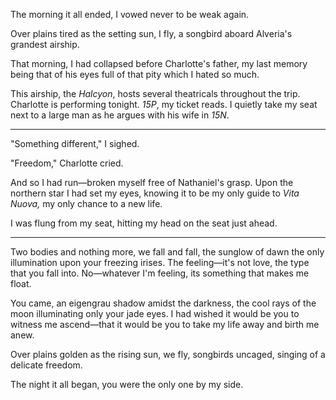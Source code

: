 <div class="monospace">

The morning it all ended, I vowed never to be weak again.

</div>

Over plains tired as the setting sun, I fly, a songbird aboard Alveria's grandest airship.

<div class="monospace">

That morning, I had collapsed before Charlotte's father, my last memory being that of his eyes full of that pity which I hated so much.

</div>

This airship, the *Halcyon*, hosts several theatricals throughout the trip. Charlotte is performing tonight. *15P*, my ticket reads. I quietly take my seat next to a large man as he argues with his wife in *15N*.

---

<div class="monospace">

"Something different," I sighed.

</div>

"Freedom," Charlotte cried.

<div class="monospace">

And so I had run—broken myself free of Nathaniel's grasp. Upon the northern star I had set my eyes, knowing it to be my only guide to *Vita Nuova,* my only chance to a new life.

</div>

I was flung from my seat, hitting my head on the seat just ahead.

---

Two bodies and nothing more, we fall and fall, the sunglow of dawn the only illumination upon your freezing irises. The feeling—it's not love, the type that you fall into. No—whatever I'm feeling, its something that makes me float.

<div class="monospace">

You came, an eigengrau shadow amidst the darkness, the cool rays of the moon illuminating only your jade eyes. I had wished it would be you to witness me ascend—that it would be you to take my life away and birth me anew.

</div>

Over plains golden as the rising sun, we fly, songbirds uncaged, singing of a delicate freedom.

<div class="monospace">

The night it all began, you were the only one by my side.

</div>
